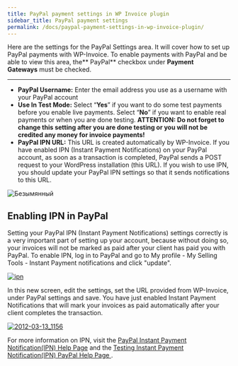 ```yaml
---
title: PayPal payment settings in WP Invoice plugin
sidebar_title: PayPal payment settings
permalink: /docs/paypal-payment-settings-in-wp-invoice-plugin/
---
```


Here are the settings for the PayPal Settings area. It will cover how to set up PayPal payments with WP-Invoice. To enable payments with PayPal and be able to view this area, the** PayPal** checkbox under **Payment Gateways** must be checked.

* * *

*   **PayPal Username:** Enter the email address you use as a username with your PayPal account
*   **Use In Test Mode:** Select “**Yes**” if you want to do some test payments before you enable live payments. Select “**No**” if you want to enable real payments or when you are done testing. **ATTENTION: Do not forget to change this setting after you are done testing or you will not be credited any money for invoice payments!**
*   **PayPal IPN URL:** This URL is created automatically by WP-Invoice. If you have enabled IPN (Instant Payment Notifications) on your PayPal account, as soon as a transaction is completed, PayPal sends a POST request to your WordPress installation (this URL). If you wish to use IPN, you should update your PayPal IPN settings so that it sends notifications to this URL.

![Безымянный](https://storage.googleapis.com/media.usabilitydynamics.com/2011/12/Безымянный.png)

## Enabling IPN in PayPal

Setting your PayPal IPN (Instant Payment Notifications) settings correctly is a very important part of setting up your account, because without doing so, your invoices will not be marked as paid after your client has paid you with PayPal. To enable IPN, log in to PayPal and go to My profile - My Selling Tools - Instant Payment notifications and click "update".

[![ipn](https://storage.googleapis.com/media.usabilitydynamics.com/2011/12/ipn.png)](https://storage.googleapis.com/media.usabilitydynamics.com/2011/12/ipn.png)

In this new screen, edit the settings, set the URL provided from WP-Invoice, under PayPal settings and save. You have just enabled Instant Payment Notifications that will mark your invoices as paid automatically after your client completes the transaction.

[![2012-03-13_1156](https://storage.googleapis.com/media.usabilitydynamics.com/2011/12/2012-03-13_1156.png)](https://storage.googleapis.com/media.usabilitydynamics.com/2011/12/2012-03-13_1156.png)

For more information on IPN, visit the [PayPal Instant Payment Notification(IPN) Help Page](https://www.paypal.com/ipn) and the [Testing Instant Payment Notification(IPN) PayPal Help Page ](https://www.paypal.com/cgi-bin/webscr?cmd=p/sell/ipn-test-outside).